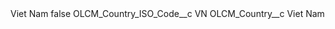 <?xml version="1.0" encoding="UTF-8"?>
<CustomMetadata xmlns="http://soap.sforce.com/2006/04/metadata" xmlns:xsi="http://www.w3.org/2001/XMLSchema-instance" xmlns:xsd="http://www.w3.org/2001/XMLSchema">
    <label>Viet Nam</label>
    <protected>false</protected>
    <values>
        <field>OLCM_Country_ISO_Code__c</field>
        <value xsi:type="xsd:string">VN</value>
    </values>
    <values>
        <field>OLCM_Country__c</field>
        <value xsi:type="xsd:string">Viet Nam</value>
    </values>
</CustomMetadata>

